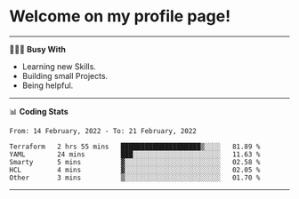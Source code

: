 # Welcome on my profile page!
<!-- print(("dralla"[::-1]+"s").capitalize()) -->

---
👨🏻‍💻 **Busy With**
* Learning new Skills.
* Building small Projects.
* Being helpful.

---
📊 **Coding Stats**
<!--START_SECTION:waka-->
```text
From: 14 February, 2022 - To: 21 February, 2022

Terraform   2 hrs 55 mins   ████████████████████▒░░░░   81.89 % 
YAML        24 mins         ███░░░░░░░░░░░░░░░░░░░░░░   11.63 % 
Smarty      5 mins          ▓░░░░░░░░░░░░░░░░░░░░░░░░   02.58 % 
HCL         4 mins          ▓░░░░░░░░░░░░░░░░░░░░░░░░   02.05 % 
Other       3 mins          ▒░░░░░░░░░░░░░░░░░░░░░░░░   01.70 % 
```
<!--END_SECTION:waka-->
---
